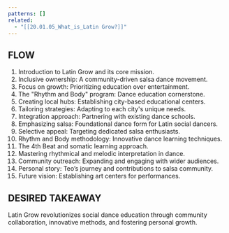 ```yaml
---
patterns: []
related:
  - "[[20.01.05_What_is_Latin Grow?]]"
---
```


## FLOW

1. Introduction to Latin Grow and its core mission.
2. Inclusive ownership: A community-driven salsa dance movement.
3. Focus on growth: Prioritizing education over entertainment.
4. The "Rhythm and Body" program: Dance education cornerstone.
5. Creating local hubs: Establishing city-based educational centers.
6. Tailoring strategies: Adapting to each city's unique needs.
7. Integration approach: Partnering with existing dance schools.
8. Emphasizing salsa: Foundational dance form for Latin social dancers.
9. Selective appeal: Targeting dedicated salsa enthusiasts.
10. Rhythm and Body methodology: Innovative dance learning techniques.
11. The 4th Beat and somatic learning approach.
12. Mastering rhythmical and melodic interpretation in dance.
13. Community outreach: Expanding and engaging with wider audiences.
14. Personal story: Teo’s journey and contributions to salsa community.
15. Future vision: Establishing art centers for performances.

## DESIRED TAKEAWAY

Latin Grow revolutionizes social dance education through community collaboration, innovative methods, and fostering personal growth.
